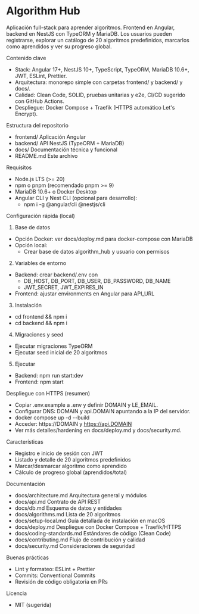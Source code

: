 # Algorithm Hub

Aplicación full-stack para aprender algoritmos. Frontend en Angular, backend en NestJS con TypeORM y MariaDB. Los usuarios pueden registrarse, explorar un catálogo de 20 algoritmos predefinidos, marcarlos como aprendidos y ver su progreso global.

Contenido clave
- Stack: Angular 17+, NestJS 10+, TypeScript, TypeORM, MariaDB 10.6+, JWT, ESLint, Prettier.
- Arquitectura: monorepo simple con carpetas frontend/ y backend/ y docs/.
- Calidad: Clean Code, SOLID, pruebas unitarias y e2e, CI/CD sugerido con GitHub Actions.
- Despliegue: Docker Compose + Traefik (HTTPS automático Let's Encrypt).

Estructura del repositorio
- frontend/ Aplicación Angular
- backend/ API NestJS (TypeORM + MariaDB)
- docs/ Documentación técnica y funcional
- README.md Este archivo

Requisitos
- Node.js LTS (>= 20)
- npm o pnpm (recomendado pnpm >= 9)
- MariaDB 10.6+ o Docker Desktop
- Angular CLI y Nest CLI (opcional para desarrollo):
  - npm i -g @angular/cli @nestjs/cli

Configuración rápida (local)
1) Base de datos
- Opción Docker: ver docs/deploy.md para docker-compose con MariaDB
- Opción local:
  - Crear base de datos algorithm_hub y usuario con permisos
2) Variables de entorno
- Backend: crear backend/.env con
  - DB_HOST, DB_PORT, DB_USER, DB_PASSWORD, DB_NAME
  - JWT_SECRET, JWT_EXPIRES_IN
- Frontend: ajustar environments en Angular para API_URL
3) Instalación
- cd frontend && npm i
- cd backend && npm i
4) Migraciones y seed
- Ejecutar migraciones TypeORM
- Ejecutar seed inicial de 20 algoritmos
5) Ejecutar
- Backend: npm run start:dev
- Frontend: npm start

Despliegue con HTTPS (resumen)
- Copiar .env.example a .env y definir DOMAIN y LE_EMAIL.
- Configurar DNS: DOMAIN y api.DOMAIN apuntando a la IP del servidor.
- docker compose up -d --build
- Acceder: https://DOMAIN y https://api.DOMAIN
- Ver más detalles/hardening en docs/deploy.md y docs/security.md.

Características
- Registro e inicio de sesión con JWT
- Listado y detalle de 20 algoritmos predefinidos
- Marcar/desmarcar algoritmo como aprendido
- Cálculo de progreso global (aprendidos/total)

Documentación
- docs/architecture.md Arquitectura general y módulos
- docs/api.md Contrato de API REST
- docs/db.md Esquema de datos y entidades
- docs/algorithms.md Lista de 20 algoritmos
- docs/setup-local.md Guía detallada de instalación en macOS
- docs/deploy.md Despliegue con Docker Compose + Traefik/HTTPS
- docs/coding-standards.md Estándares de código (Clean Code)
- docs/contributing.md Flujo de contribución y calidad
- docs/security.md Consideraciones de seguridad

Buenas prácticas
- Lint y formateo: ESLint + Prettier
- Commits: Conventional Commits
- Revisión de código obligatoria en PRs

Licencia
- MIT (sugerida)
